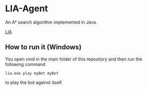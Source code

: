 # LIA-Agent
An A* search algorithm implemented in Java.

[LIA](https://www.liagame.com/)

## How to run it (Windows)
You open cmd in the main folder of this repository and then run the following command
```
lia.exe play myBot myBot
```
to play the bot against itself.
